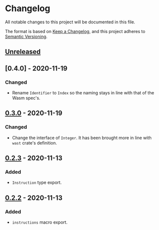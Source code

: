 # Changelog

All notable changes to this project will be documented in this file.

The format is based on [Keep a Changelog](https://keepachangelog.com/en/1.0.0/),
and this project adheres to [Semantic Versioning](https://semver.org/spec/v2.0.0.html).

## [Unreleased]
## [0.4.0] - 2020-11-19
### Changed
- Rename `Identifier` to `Index` so the naming stays in line with that of the
  Wasm spec's.

## [0.3.0] - 2020-11-19
### Changed
- Change the interface of `Integer`. It has been brought more in line with
  `wast` crate's definition.

## [0.2.3] - 2020-11-13
### Added
- `Instruction` type export.

## [0.2.2] - 2020-11-13
### Added
- `instructions` macro export.

[Unreleased]: https://github.com/yagehu/wat-ast/compare/v0.2.1...HEAD
[0.3.0]: https://github.com/yagehu/wat-ast/compare/v0.3.0...v0.4.0
[0.3.0]: https://github.com/yagehu/wat-ast/compare/v0.2.3...v0.3.0
[0.2.3]: https://github.com/yagehu/wat-ast/compare/v0.2.2...v0.2.3
[0.2.2]: https://github.com/yagehu/wat-ast/compare/v0.2.1...v0.2.2
